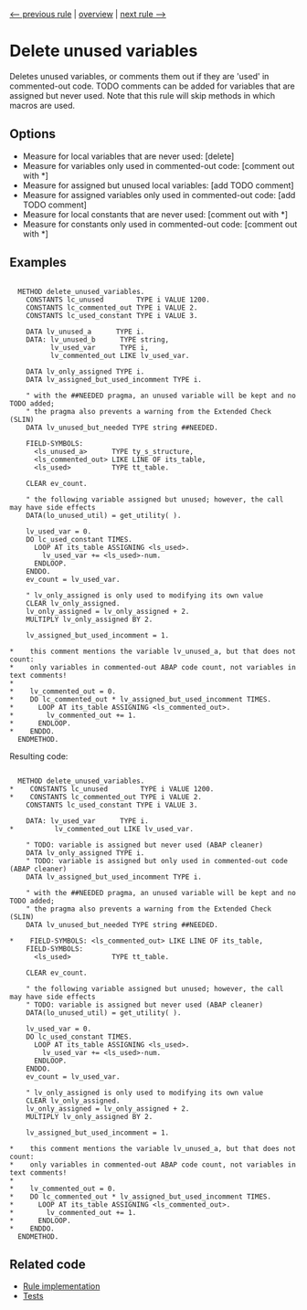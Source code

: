 [<-- previous rule](LocalDeclarationOrderRule.md) | [overview](../rules.md) | [next rule -->](ChainOfOneRule.md)

# Delete unused variables

Deletes unused variables, or comments them out if they are 'used' in commented-out code. TODO comments can be added for variables that are assigned but never used.
Note that this rule will skip methods in which macros are used.

## Options

* Measure for local variables that are never used: \[delete\]
* Measure for variables only used in commented-out code: \[comment out with \*\]
* Measure for assigned but unused local variables: \[add TODO comment\]
* Measure for assigned variables only used in commented-out code: \[add TODO comment\]
* Measure for local constants that are never used: \[comment out with \*\]
* Measure for constants only used in commented-out code: \[comment out with \*\]

## Examples


```ABAP

  METHOD delete_unused_variables.
    CONSTANTS lc_unused        TYPE i VALUE 1200.
    CONSTANTS lc_commented_out TYPE i VALUE 2.
    CONSTANTS lc_used_constant TYPE i VALUE 3.

    DATA lv_unused_a      TYPE i.
    DATA: lv_unused_b      TYPE string,
          lv_used_var      TYPE i,
          lv_commented_out LIKE lv_used_var.

    DATA lv_only_assigned TYPE i.
    DATA lv_assigned_but_used_incomment TYPE i.

    " with the ##NEEDED pragma, an unused variable will be kept and no TODO added;
    " the pragma also prevents a warning from the Extended Check (SLIN)
    DATA lv_unused_but_needed TYPE string ##NEEDED.

    FIELD-SYMBOLS:
      <ls_unused_a>      TYPE ty_s_structure,
      <ls_commented_out> LIKE LINE OF its_table,
      <ls_used>          TYPE tt_table.

    CLEAR ev_count.

    " the following variable assigned but unused; however, the call may have side effects
    DATA(lo_unused_util) = get_utility( ). 

    lv_used_var = 0.
    DO lc_used_constant TIMES.
      LOOP AT its_table ASSIGNING <ls_used>.
        lv_used_var += <ls_used>-num.
      ENDLOOP.
    ENDDO.
    ev_count = lv_used_var.

    " lv_only_assigned is only used to modifying its own value
    CLEAR lv_only_assigned.
    lv_only_assigned = lv_only_assigned + 2.
    MULTIPLY lv_only_assigned BY 2.

    lv_assigned_but_used_incomment = 1.

*    this comment mentions the variable lv_unused_a, but that does not count:
*    only variables in commented-out ABAP code count, not variables in text comments!
*
*    lv_commented_out = 0.
*    DO lc_commented_out * lv_assigned_but_used_incomment TIMES.
*      LOOP AT its_table ASSIGNING <ls_commented_out>.
*        lv_commented_out += 1.
*      ENDLOOP.
*    ENDDO.
  ENDMETHOD.
```

Resulting code:

```ABAP

  METHOD delete_unused_variables.
*    CONSTANTS lc_unused        TYPE i VALUE 1200.
*    CONSTANTS lc_commented_out TYPE i VALUE 2.
    CONSTANTS lc_used_constant TYPE i VALUE 3.

    DATA: lv_used_var      TYPE i.
*          lv_commented_out LIKE lv_used_var.

    " TODO: variable is assigned but never used (ABAP cleaner)
    DATA lv_only_assigned TYPE i.
    " TODO: variable is assigned but only used in commented-out code (ABAP cleaner)
    DATA lv_assigned_but_used_incomment TYPE i.

    " with the ##NEEDED pragma, an unused variable will be kept and no TODO added;
    " the pragma also prevents a warning from the Extended Check (SLIN)
    DATA lv_unused_but_needed TYPE string ##NEEDED.

*    FIELD-SYMBOLS: <ls_commented_out> LIKE LINE OF its_table,
    FIELD-SYMBOLS:
      <ls_used>          TYPE tt_table.

    CLEAR ev_count.

    " the following variable assigned but unused; however, the call may have side effects
    " TODO: variable is assigned but never used (ABAP cleaner)
    DATA(lo_unused_util) = get_utility( ).

    lv_used_var = 0.
    DO lc_used_constant TIMES.
      LOOP AT its_table ASSIGNING <ls_used>.
        lv_used_var += <ls_used>-num.
      ENDLOOP.
    ENDDO.
    ev_count = lv_used_var.

    " lv_only_assigned is only used to modifying its own value
    CLEAR lv_only_assigned.
    lv_only_assigned = lv_only_assigned + 2.
    MULTIPLY lv_only_assigned BY 2.

    lv_assigned_but_used_incomment = 1.

*    this comment mentions the variable lv_unused_a, but that does not count:
*    only variables in commented-out ABAP code count, not variables in text comments!
*
*    lv_commented_out = 0.
*    DO lc_commented_out * lv_assigned_but_used_incomment TIMES.
*      LOOP AT its_table ASSIGNING <ls_commented_out>.
*        lv_commented_out += 1.
*      ENDLOOP.
*    ENDDO.
  ENDMETHOD.
```

## Related code

* [Rule implementation](../../com.sap.adt.abapcleaner/src/com/sap/adt/abapcleaner/rules/declarations/UnusedVariablesRule.java)
* [Tests](../../test/com.sap.adt.abapcleaner.test/src/com/sap/adt/abapcleaner/rules/declarations/UnusedVariablesTest.java)

